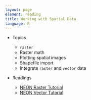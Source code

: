 ```yaml
---
layout: page
element: reading
title: Working with Spatial Data
language: R
---
```


* Topics

  * `raster`
  * Raster math
  * Plotting spatial images
  * Shapefile import
  * Integrate `raster` and `vector` data

* Readings

  * [NEON Raster Tutorial](https://www.neonscience.org/resources/series/introduction-working-raster-data-r)
  * [NEON Vector Tutorial](http://neondataskills.org/vector-data-series/)